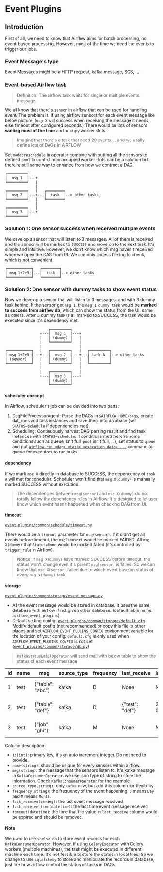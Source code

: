 # Event Plugins
## Introduction

First of all, we need to know that Airflow aims for batch processing, not event-based processing. However, most of the time we need the events to trigger our jobs.

### Event Message's type
Event Messages might be a HTTP request, kafka message, SQS, ...

### Event-based Airflow task
> Definition: The airflow task waits for single or multiple events message.

We all know that there's `sensor` in airflow that can be used for handling event. The problem is, if using airflow sensors for each event message like below picture. (`msg X` will success when receiving the message it needs, else timeout after configured seconds.) There would be lots of sensors **waiting most of the time** and occupy worker slots.
> Imagine that there's a task that need 20 events..., and we usally define lots of DAGs in AIRFLOW.

Set `mode:reschedule` in operator combine with putting all the sensors to defined `pool` to control max occupied worker slots can be a solution but there're still some way to enhance from how we contruct a DAG.
```
╒═════════╕
|  msg 1  |---+
╘═════════╛   |
              |
╒═════════╕   |   ╒════════╕
|  msg 2  |---+---|  task  |--> other tasks
╘═════════╛   |   ╘════════╛
              |
╒═════════╕   |
|  msg 3  |---+
╘═════════╛
```

### Solution 1: One sensor success when received multiple events
We develop a sensor that will listen to 3 messages. All of them is received and the sensor will be marked to `SUCCESS` and move on to the next task.
It's simple and intuitive. However, we don't know which msg haven't received when we open the DAG from UI. We can only access the log to check, which is not convenient.
```
╒═══════════╕   ╒════════╕
| msg 1+2+3 |---|  task  |--> other tasks
╘═══════════╛   ╘════════╛
```

### Solution 2: One sensor with dummy tasks to show event status
Now we develop a sensor that will listen to 3 messages, and with 3 dummy task behind. It the sensor get `msg 1`, the `msg 1 dummy task` would be **marked to success from airflow db**, which can show the status from the UI, same as others. After 3 dummy task is all marked to SUCCESS, the task would be executed since it's dependency met.
```
                    ╒═════════╕
                +---|  msg 1  |---+
                |   | (dummy) |   |
                |   ╘═════════╛   |
                |                 |
╒═══════════╕   |   ╒═════════╕   |   ╒═════════╕
| msg 1+2+3 |---+---|  msg 2  |---+---| task A  |--> other tasks
| (sensor)  |   |   | (dummy) |   |   |         |
╘═══════════╛   |   ╘═════════╛   |   ╘═════════╛
                |                 |
                |   ╒═════════╕   |
                +---|  msg 3  |---+
                    | (dummy) |
                    ╘═════════╛
```

#### scheduler concept
In Airflow, scheduler's job can be devided into two parts:
1. DagFileProcessorAgent: Parse the DAGs in `$AIRFLOW_HOME/dags`, create dat_runs and task instances and save them into database (set `STATUS=schedule` if dependencies met).
2. Scheduling: Continuously harvest DAG parsing result and find task instances with `STATUS=schedule`. It conditions met(there're some conditions such as queue isn't full, `pool` isn't full, ...), set status to `queue` and put [`airflow run <dag> <task> <execution_date> ...`](https://airflow.apache.org/cli.html#run) command to queue for executors to run tasks.

#### dependency
If we mark `msg X` directly in database to SUCCESS, the dependency of `task A` will met for scheduler. Scheduler won't find that `msg X(dummy)` is manually marked SUCCESS without execution.
> The dependencies between `msg(sensor)` and `msg X(dummy)` do not totally follow the dependency rules in Airflow. It is designed to let user know which event hasn't happened when checking DAG from UI.

#### timeout
[`event_plugins/common/schedule/timeout.py`](../plugins/event_plugins/common/schedule/timeout.py)

There would be a `timeout` parameter for `msg(sensor)`. If it didn't get all events before timeout, the `msg(sensor)` would be marked FAIDED. All `msg X(dummy)` that `Status=None` would be marked failed (it's controlled by [`trigger_rule`](http://airflow.apache.org/concepts.html#trigger-rules) in Airflow).
> Notice: if `msg X(dummy)` have marked SUCCESS before timeout, the status won't change even it's parent `msg(sensor)` is failed. So we can know that `msg X(sensor)` failed due to which event base on status of every `msg X(dummy)` task.

#### storage
[`event_plugins/common/storage/event_message.py`](../plugins/event_plugins/common/storage/event_message.py)

* All the event message would be stored in database. It uses the same database with airflow if not given other database. (default table name: `airflow_event_plugins`)
* Default setting config: [`event_plugins/common/storage/default.cfg`](../plugins/event_plugins/common/storage/default.cfg)
Modify default config (not recommended) or copy this file to other places and set `AIRFLOW_EVENT_PLUGINS_CONFIG` environment variable for the location of your config. `default.cfg` is only used when `AIRFLOW_EVENT_PLUGINS_CONFIG` is not set ([`event_plugins/common/storage/db.py`](../plugins/event_plugins/common/storage/db.py))
> `KafkaStatusEmailOperator` will send mail with below table to show the status of each event message

| id | name | msg             | source_type | frequency | last_receive    | last_receive_time   | timeout             |
|----|------|-----------------|-------------|-----------|-----------------|---------------------|---------------------|
| 1  | test | {"table": "abc"} | kafka       | D         | None            | None                | 2019-06-15 23:59:59 |
| 2  | test | {"table": "def"} | kafka       | D         | {"test": "def"} | 2019-06-15 08:00:00 | 2019-06-15 23:59:59 |
| 3  | test | {"job": "ghi"}   | kafka       | M         | None            | None                | 2019-06-30 23:59:59 |

Column description:
* `id(int)`: primary key, it's an auto increment integer. Do not need to provide.
* `name(string)`: should be unique for every sensors within airflow.
* `msg(string)`: the message that the sensors listen to. It's kafka message in `KafkaConsumerOperator`. we use json type of string to store the information. Check [`KafkaConsumerOperator`](kafka_consumer.md) for the example.
* `source_type(string)`: only `kafka` now, but add this column for flexibility.
* `frequency(string)`: the frequency of the event happening. `D` means `Day` and `M` means `Month`.
* `last_receive(string)`: the last event message received
* `last_receive_time(datetime)`: the last time event message received
* `timeout(datetime)`: the time that the value in `last_receive` column would be expired and should be removed.

#### Note
We used to use `shelve db` to store event records for each `KafkaConsumerOperator`. However, if using `CeleryExecutor` with Celery workers (multiple machines), the task might be executed in different machine each time. It's not feasible to store the status in local files. So we change to use `sqlalchemy` to store and manipulate the records in database, just like how airflow control the status of tasks in DAGs.
